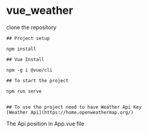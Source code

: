 # vue_weather

clone the repository 
```
## Project setup

npm install
```
```
## Vue Install

npm -g i @vue/cli
```
```
## To start the project
```
```
npm run serve


## To use the project need to have Weather Api Key
[Weather Api](https://home.openweathermap.org/)
```
The Api position in App.vue file
```

